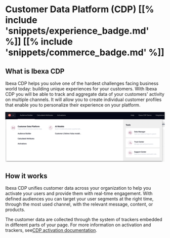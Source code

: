 # Customer Data Platform (CDP) [[% include 'snippets/experience_badge.md' %]] [[% include 'snippets/commerce_badge.md' %]]

## What is Ibexa CDP

Ibexa CDP helps you solve one of the hardest challenges facing business world today:
building unique experiences for your customers.
With Ibexa CDP you will be able to track and aggregate data of your customers' activity on multiple channels.
It will allow you to create individual customer profiles that enable you to personalize their experience on your platform.

![](img/cdp_control_panel.png)

## How it works

Ibexa CDP unifies customer data across your organization
to help you activate your users and provide them with real-time engagement.
With defined audiences you can target your user segments at the right time,
through the most used channel, with the relevant message, content, or products.

The customer data are collected through the system of trackers embedded in different parts of your page.
For more information on activation and trackers, see[CDP activation documentation](cdp_activation.md).
